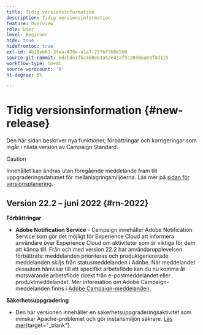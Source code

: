 ```yaml
---
title: Tidig versionsinformation
description: Tidig versionsinformation
feature: Overview
role: User
level: Beginner
hide: true
hidefromtoc: true
exl-id: 4b10eb63-3fea-438e-a1a7-25fbf7b0e5b0
source-git-commit: bdcbde7fbc460eb3a52e43af5c2050ea69f8d115
workflow-type: tm+mt
source-wordcount: '0'
ht-degree: 0%

---
```


# Tidig versionsinformation {#new-release}

Den här sidan beskriver nya funktioner, förbättringar och korrigeringar som ingår i nästa version av Campaign Standard.

>[!CAUTION]
>
> Innehållet kan ändras utan föregående meddelande fram till uppgraderingsdatumet för mellanlagringsmiljöerna. Läs mer på [sidan för versionsplanering](../../rn/using/release-planning.md).

## Version 22.2 – juni 2022 {#rn-2022}

**Förbättringar**

* **Adobe Notification Service** - Campaign innehåller Adobe Notification Service som gör det möjligt för Experience Cloud att informera användare över Experience Cloud om aktiviteter som är viktiga för dem att känna till. Från och med version 22.2 har användarupplevelsen förbättrats: meddelanden prioriteras och produktgenererade meddelanden skiljs från statusmeddelanden i Adobe. När meddelandet dessutom hänvisar till ett specifikt arbetsflöde kan du nu komma åt motsvarande arbetsflöde direkt från e-postmeddelandet eller produktmeddelandet.  Mer information om Adobe Campaign-meddelanden finns i [Adobe Campaign-meddelanden](../../administration/using/sending-internal-notifications.md).


**Säkerhetsuppgradering**

* Den här versionen innehåller en säkerhetsuppgraderingsaktivitet som minskar Apache-problemet och gör instansmiljön säkrare. [Läs mer](https://experienceleague.adobe.com/docs/campaign-classic/using/technotes/technote-migration/acc-apache-upgrade.html){target=&quot;_blank&quot;}.

